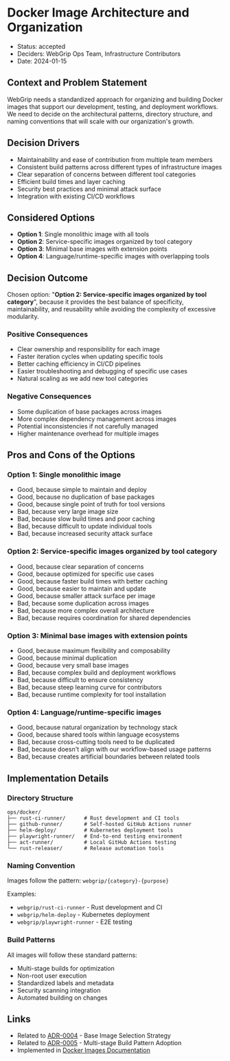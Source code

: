 # Docker Image Architecture and Organization

* Status: accepted
* Deciders: WebGrip Ops Team, Infrastructure Contributors
* Date: 2024-01-15

## Context and Problem Statement

WebGrip needs a standardized approach for organizing and building Docker images that support our development, testing, and deployment workflows. We need to decide on the architectural patterns, directory structure, and naming conventions that will scale with our organization's growth.

## Decision Drivers

* Maintainability and ease of contribution from multiple team members
* Consistent build patterns across different types of infrastructure images
* Clear separation of concerns between different tool categories
* Efficient build times and layer caching
* Security best practices and minimal attack surface
* Integration with existing CI/CD workflows

## Considered Options

* **Option 1**: Single monolithic image with all tools
* **Option 2**: Service-specific images organized by tool category
* **Option 3**: Minimal base images with extension points
* **Option 4**: Language/runtime-specific images with overlapping tools

## Decision Outcome

Chosen option: "**Option 2: Service-specific images organized by tool category**", because it provides the best balance of specificity, maintainability, and reusability while avoiding the complexity of excessive modularity.

### Positive Consequences

* Clear ownership and responsibility for each image
* Faster iteration cycles when updating specific tools
* Better caching efficiency in CI/CD pipelines
* Easier troubleshooting and debugging of specific use cases
* Natural scaling as we add new tool categories

### Negative Consequences

* Some duplication of base packages across images
* More complex dependency management across images
* Potential inconsistencies if not carefully managed
* Higher maintenance overhead for multiple images

## Pros and Cons of the Options

### Option 1: Single monolithic image

* Good, because simple to maintain and deploy
* Good, because no duplication of base packages
* Good, because single point of truth for tool versions
* Bad, because very large image size
* Bad, because slow build times and poor caching
* Bad, because difficult to update individual tools
* Bad, because increased security attack surface

### Option 2: Service-specific images organized by tool category

* Good, because clear separation of concerns
* Good, because optimized for specific use cases
* Good, because faster build times with better caching
* Good, because easier to maintain and update
* Good, because smaller attack surface per image
* Bad, because some duplication across images
* Bad, because more complex overall architecture
* Bad, because requires coordination for shared dependencies

### Option 3: Minimal base images with extension points

* Good, because maximum flexibility and composability
* Good, because minimal duplication
* Good, because very small base images
* Bad, because complex build and deployment workflows
* Bad, because difficult to ensure consistency
* Bad, because steep learning curve for contributors
* Bad, because runtime complexity for tool installation

### Option 4: Language/runtime-specific images

* Good, because natural organization by technology stack
* Good, because shared tools within language ecosystems
* Bad, because cross-cutting tools need to be duplicated
* Bad, because doesn't align with our workflow-based usage patterns
* Bad, because creates artificial boundaries between related tools

## Implementation Details

### Directory Structure

```
ops/docker/
├── rust-ci-runner/      # Rust development and CI tools
├── github-runner/       # Self-hosted GitHub Actions runner
├── helm-deploy/         # Kubernetes deployment tools
├── playwright-runner/   # End-to-end testing environment
├── act-runner/          # Local GitHub Actions testing
└── rust-releaser/       # Release automation tools
```

### Naming Convention

Images follow the pattern: `webgrip/{category}-{purpose}`

Examples:
- `webgrip/rust-ci-runner` - Rust development and CI
- `webgrip/helm-deploy` - Kubernetes deployment
- `webgrip/playwright-runner` - E2E testing

### Build Patterns

All images will follow these standard patterns:
- Multi-stage builds for optimization
- Non-root user execution
- Standardized labels and metadata
- Security scanning integration
- Automated building on changes

## Links

* Related to [ADR-0004](0004-base-image-selection.md) - Base Image Selection Strategy
* Related to [ADR-0005](0005-multi-stage-builds.md) - Multi-stage Build Pattern Adoption
* Implemented in [Docker Images Documentation](../techdocs/docs/docker-images/)